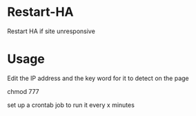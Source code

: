 # Restart-HA
Restart HA if site unresponsive

# Usage

Edit the IP address and the key word for it to detect on the page

chmod 777

set up a crontab job to run it every x minutes
